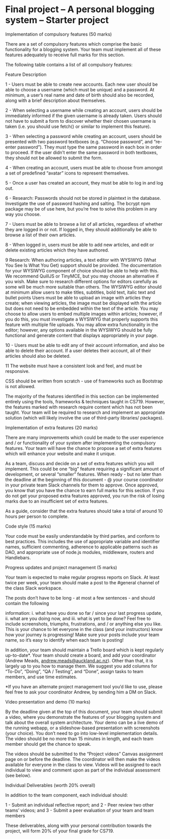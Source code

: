 Final project &ndash; A personal blogging system &ndash; Starter project
==========

Implementation of compulsory features (50 marks) 

There are a set of compulsory features which comprise the basic functionality for a blogging system. Your team must implement all of these features adequately to receive full marks for this section.

The following table contains a list of all compulsory features:

Feature Description

1 - Users must be able to create new accounts. Each new user should be able to choose a username (which must be unique) and a password. At minimum, a user’s real name and date of birth should also be recorded, along with a brief description about themselves.

2 - When selecting a username while creating an account, users should be immediately informed if the given username is already taken. Users should not have to submit a form to discover whether their chosen username is taken (i.e. you should use fetch() or similar to implement this feature).

3 - When selecting a password while creating an account, users should be presented with two password textboxes (e.g. “Choose password”, and “re-enter password”). They must type the same password in each box in order to proceed. If the user didn’t enter the same password in both textboxes, they should not be allowed to submit the form.

4 - When creating an account, users must be able to choose from amongst a set of predefined “avatar” icons to represent themselves.

5 - Once a user has created an account, they must be able to log in and log out.

6 - Research: Passwords should not be stored in plaintext in the database. Investigate the use of password hashing and salting. The bcrypt npm package may be of use here, but you’re free to solve this problem in any way you choose.

7 - Users must be able to browse a list of all articles, regardless of whether they are logged in or not. If logged in, they should additionally be able to browse a list of  their own articles.

8 - When logged in, users must be able to add new articles, and edit or delete existing articles which they have authored. 

9 Research: When authoring articles, a text editor with WYSIWYG (What You See Is What You Get) support should be provided. The documentation for your WYSIWYG component of choice should be able to help with this. We recommend QuillJS or TinyMCE, but you may choose an alternative if you wish. Make sure to research different options for editors carefully as some will be much more suitable than others. The WYSIWYG editor should at minimum allow users to make titles, subtitles, bold text, italic text and bullet points Users must be able to upload an image with articles they create; when viewing articles, the image must be displayed with the article but does not need to be embedded within the text of the article. You may choose to allow users to embed multiple images within articles; however, if you do this, you must investigate a WYSIWYG that properly supports this feature with multiple file uploads. You may allow extra functionality in the editor; however, any options available in the WYSIWYG should be fully functional and generate content that displays appropriately in your page.

10 - Users must be able to edit any of their account information, and also be able to delete their account. If a user deletes their account, all of their articles should also be deleted.

11 The website must have a consistent look and feel, and must be responsive.

CSS should be written from scratch - use of frameworks such as Bootstrap is not allowed.

The majority of the features identified in this section can be implemented entirely using the tools, frameworks & techniques taught in CS719. However, the features marked with research require content which has not been taught. Your team will be required to research and implement an appropriate solution (which will likely involve the use of third-party libraries/ packages).

Implementation of extra features (20 marks)

There are many improvements which could be made to the user experience and / or functionality of your system after implementing the compulsory features. Your team will have the chance to propose a set of extra features which will enhance your website and make it unique.

As a team, discuss and decide on a set of extra features which you will implement. This could be one “big” feature requiring a significant amount of development, or several “smaller” features. When ready - but no later than the deadline at the beginning of this document - @ your course coordinator in your private team Slack channels for them to approve. Once approved, you know that you have the chance to earn full marks for this section. If you do not get your proposed extra features approved, you run the risk of losing marks due to an insufficient set of extra features.

As a guide, consider that the extra features should take a total of around 10 hours per person to complete.

Code style (15 marks)

Your code must be easily understandable by third parties, and conform to best practices. This includes the use of appropriate variable and identifier names, sufficient commenting, adherence to applicable patterns such as DAO, and appropriate use of node.js modules, middleware, routers and Handlebars.

Progress updates and project management (5 marks)

Your team is expected to make regular progress reports on Slack. At least twice per week, your team should make a post to the #general channel of the class Slack workspace.

The posts don’t have to be long - at most a few sentences - and should contain the following 

information: i. what have you done so far / since your last progress update, ii. what are you doing now, and iii. what is yet to be done? Feel free to include screenshots, triumphs, frustrations, and / or anything else you like. This is your chance to let everyone in the class (and your instructors) know how your journey is progressing! Make sure your posts include your team name, so it’s easy to identify when each team is posting!

In addition, your team should maintain a Trello board which is kept regularly up-to-date*. Your team should create a board, and add your coordinator (Andrew Meads, andrew.meads@auckland.ac.nz). Other than that, it is largely up to you how to manage them. We suggest you add columns for “To-Do”, “Doing”, “QA / Testing”, and “Done”, assign tasks to team members, and use time estimates.

*If you have an alternate project management tool you’d like to use, please feel free to ask your coordinator Andrew, by sending him a DM on Slack.

Video presentation and demo (10 marks)

By the deadline given at the top of this document, your team should submit a video, where you demonstrate the features of your blogging system and talk about the overall system
architecture. Your demo can be a live demo of the running webapp, or a slideshow-based presentation with screenshots (your choice). You don’t need to go into low-level implementation details. The video should be no more than 15 minutes in length, and each team member should get the chance to speak.

The videos should be submitted to the “Project videos” Canvas assignment page on or before the deadline. The coordinator will then make the videos available for everyone in the
class to view. Videos will be assigned to each individual to view and comment upon as part of the individual assessment (see below).


Individual Deliverables (worth 20% overall)

In addition to the team component, each individual should:

1 - Submit an individual reflective report; and
2 - Peer review two other teams’ videos; and
3 - Submit a peer evaluation of your team and team members 

These deliverables, along with your personal contribution towards the project, will form 20% of your final grade for CS719.


